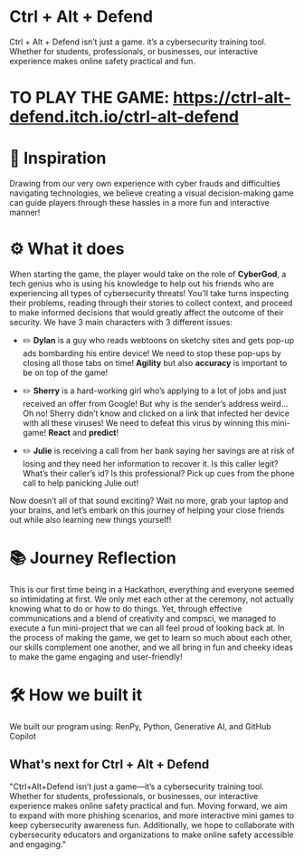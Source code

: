 # Ctrl + Alt + Defend 
Ctrl + Alt + Defend isn’t just a game. it’s a cybersecurity training tool. 
Whether for students, professionals, or businesses, our interactive experience makes online safety practical and fun. 

# TO PLAY THE GAME: https://ctrl-alt-defend.itch.io/ctrl-alt-defend

# 🌟 Inspiration
Drawing from our very own experience with cyber frauds and difficulties navigating technologies, we believe creating a visual decision-making game can guide players through these hassles in a more fun and interactive manner!

# ⚙️ What it does
When starting the game, the player would take on the role of **CyberGod**, a tech genius who is using his knowledge to help out his friends who are experiencing all types of cybersecurity threats! You’ll take turns inspecting their problems, reading through their stories to collect context, and proceed to make informed decisions that would greatly affect the outcome of their security. We have 3 main characters with 3 different issues:

- ✏️ **Dylan** is a guy who reads webtoons on sketchy sites and gets pop-up ads bombarding his entire device! We need to stop these pop-ups by closing all those tabs on time! **Agility** but also **accuracy** is important to be on top of the game!
  
- ✏️ **Sherry** is a hard-working girl who’s applying to a lot of jobs and just received an offer from Google! But why is the sender’s address weird… Oh no! Sherry didn’t know and clicked on a link that infected her device with all these viruses! We need to defeat this virus by winning this mini-game! **React** and **predict**!

- ✏️ **Julie** is receiving a call from her bank saying her savings are at risk of losing and they need her information to recover it. Is this caller legit? What’s their caller’s id? Is this professional? Pick up cues from the phone call to help panicking Julie out!

Now doesn’t all of that sound exciting? Wait no more, grab your laptop and your brains, and let’s embark on this journey of helping your close friends out while also learning new things yourself!

# 📚 Journey Reflection
This is our first time being in a Hackathon, everything and everyone seemed so intimidating at first. We only met each other at the ceremony, not actually knowing what to do or how to do things. Yet, through effective communications and a blend of creativity and compsci, we managed to execute a fun mini-project that we can all feel proud of looking back at. In the process of making the game, we get to learn so much about each other, our skills complement one another, and we all bring in fun and cheeky ideas to make the game engaging and user-friendly! 

# 🛠️ How we built it
We built our program using:
RenPy, Python, Generative AI, and GitHub Copilot

## What's next for Ctrl + Alt + Defend
"Ctrl+Alt+Defend isn’t just a game—it’s a cybersecurity training tool. Whether for students, professionals, or businesses, our interactive experience makes online safety practical and fun. Moving forward, we aim to expand with more phishing scenarios, and more interactive mini games to keep cybersecurity awareness fun. Additionally, we hope to collaborate with cybersecurity educators and organizations to make online safety accessible and engaging."
